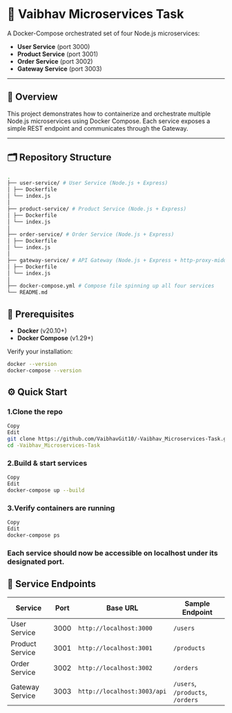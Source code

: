 # 🎯 Vaibhav Microservices Task

A Docker-Compose orchestrated set of four Node.js microservices:

- **User Service** (port 3000)  
- **Product Service** (port 3001)  
- **Order Service** (port 3002)  
- **Gateway Service** (port 3003)

---

## 📖 Overview

This project demonstrates how to containerize and orchestrate multiple Node.js microservices using Docker Compose. Each service exposes a simple REST endpoint and communicates through the Gateway.

---

## 🗂️ Repository Structure


```bash
.
├── user-service/ # User Service (Node.js + Express)
│ ├── Dockerfile
│ └── index.js
│
├── product-service/ # Product Service (Node.js + Express)
│ ├── Dockerfile
│ └── index.js
│
├── order-service/ # Order Service (Node.js + Express)
│ ├── Dockerfile
│ └── index.js
│
├── gateway-service/ # API Gateway (Node.js + Express + http-proxy-middleware)
│ ├── Dockerfile
│ └── index.js
│
├── docker-compose.yml # Compose file spinning up all four services
└── README.md 
```


## 🚀 Prerequisites

- **Docker** (v20.10+)  
- **Docker Compose** (v1.29+)

Verify your installation:

```bash
docker --version
docker-compose --version
```

## ⚙️ Quick Start

### 1.Clone the repo

```bash
Copy
Edit
git clone https://github.com/VaibhavGit10/-Vaibhav_Microservices-Task.git
cd -Vaibhav_Microservices-Task
```

### 2.Build & start services

```bash
Copy
Edit
docker-compose up --build
```

### 3.Verify containers are running

```bash
Copy
Edit
docker-compose ps
```

### Each service should now be accessible on localhost under its designated port.

## 🧩 Service Endpoints

| **Service**       | **Port** | **Base URL**                  | **Sample Endpoint**                      |
|-------------------|----------|-------------------------------|------------------------------------------|
| User Service      | 3000     | `http://localhost:3000`       | `/users`                                 |
| Product Service   | 3001     | `http://localhost:3001`       | `/products`                              |
| Order Service     | 3002     | `http://localhost:3002`       | `/orders`                                |
| Gateway Service   | 3003     | `http://localhost:3003/api`   | `/users`, `/products`, `/orders`         |




